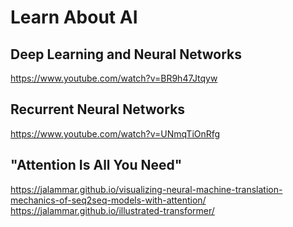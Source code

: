 # Learn About AI

## Deep Learning and Neural Networks

<https://www.youtube.com/watch?v=BR9h47Jtqyw>

## Recurrent Neural Networks

<https://www.youtube.com/watch?v=UNmqTiOnRfg>

## "Attention Is All You Need"

<https://jalammar.github.io/visualizing-neural-machine-translation-mechanics-of-seq2seq-models-with-attention/>
<https://jalammar.github.io/illustrated-transformer/>
